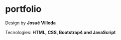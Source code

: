 # portfolio
<p>Design by <b>Josué Villeda</b></p>
<p>Tecnologies: <b>HTML, CSS, Bootstrap4 and JavaScript</b></p>
